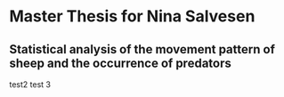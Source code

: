 # Master Thesis for Nina Salvesen #

## Statistical analysis of the movement pattern of sheep and the occurrence of predators ##
test2
test 3

